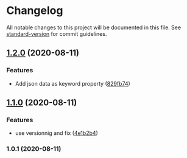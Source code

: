 # Changelog

All notable changes to this project will be documented in this file. See [standard-version](https://github.com/conventional-changelog/standard-version) for commit guidelines.

## [1.2.0](https://github.com/bdelbosc/beer-feedback/compare/v1.1.0...v1.2.0) (2020-08-11)


### Features

* Add json data as keyword property ([829fb74](https://github.com/bdelbosc/beer-feedback/commit/829fb746e7ff9643f1c1edbbd79212163ff05a3d))

## [1.1.0](https://github.com/bdelbosc/beer-feedback/compare/v1.0.1...v1.1.0) (2020-08-11)


### Features

* use versionnig and fix ([4e1b2b4](https://github.com/bdelbosc/beer-feedback/commit/4e1b2b45e47fd995d737f8c80beb26928b78a0cb))

### 1.0.1 (2020-08-11)
